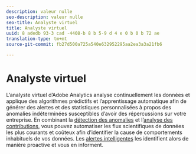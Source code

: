 ```yaml
---
description: valeur nulle
seo-description: valeur nulle
seo-title: Analyste virtuel
title: Analyste virtuel
uuid: 8 adedb 93-3 cad -4408-b 8 b 5-9 d 4 e 0 b 0 b 72 ae
translation-type: tm+mt
source-git-commit: fb27d500a725a540e632952295aa2ea3a3a21fb6

---
```



# Analyste virtuel

L’analyste virtuel d’Adobe Analytics analyse continuellement les données et applique des algorithmes prédictifs et l’apprentissage automatique afin de générer des alertes et des statistiques personnalisées à propos des anomalies indéterminées susceptibles d’avoir des répercussions sur votre entreprise. En combinant la [détection des anomalies](/help/analyze/analysis-workspace/virtual-analyst/c-anomaly-detection/anomaly-detection.md) et l’[analyse des contributions](/help/analyze/analysis-workspace/virtual-analyst/contribution-analysis/run-contribution-analysis.md), vous pouvez automatiser les flux scientifiques de données les plus courants et coûteux afin d’identifier la cause de comportements inhabituels de vos données. Les [alertes intelligentes](/help/analyze/analysis-workspace/c-intelligent-alerts/intellligent-alerts.md) les identifient alors de manière proactive et vous en informent.
